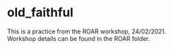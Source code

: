 # old_faithful
This is a practice from the ROAR workshop, 24/02/2021.  
Workshop details can be found in the ROAR folder.
